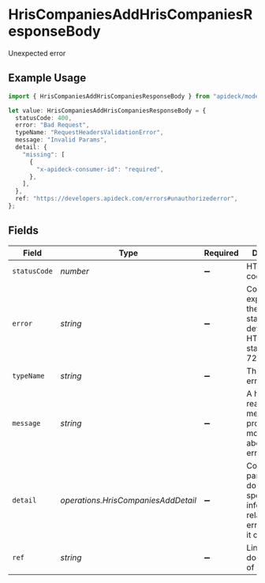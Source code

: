 # HrisCompaniesAddHrisCompaniesResponseBody

Unexpected error

## Example Usage

```typescript
import { HrisCompaniesAddHrisCompaniesResponseBody } from "apideck/models/operations";

let value: HrisCompaniesAddHrisCompaniesResponseBody = {
  statusCode: 400,
  error: "Bad Request",
  typeName: "RequestHeadersValidationError",
  message: "Invalid Params",
  detail: {
    "missing": [
      {
        "x-apideck-consumer-id": "required",
      },
    ],
  },
  ref: "https://developers.apideck.com/errors#unauthorizederror",
};
```

## Fields

| Field                                                                                       | Type                                                                                        | Required                                                                                    | Description                                                                                 | Example                                                                                     |
| ------------------------------------------------------------------------------------------- | ------------------------------------------------------------------------------------------- | ------------------------------------------------------------------------------------------- | ------------------------------------------------------------------------------------------- | ------------------------------------------------------------------------------------------- |
| `statusCode`                                                                                | *number*                                                                                    | :heavy_minus_sign:                                                                          | HTTP status code                                                                            | 400                                                                                         |
| `error`                                                                                     | *string*                                                                                    | :heavy_minus_sign:                                                                          | Contains an explanation of the status_code as defined in HTTP/1.1 standard (RFC 7231)       | Bad Request                                                                                 |
| `typeName`                                                                                  | *string*                                                                                    | :heavy_minus_sign:                                                                          | The type of error returned                                                                  | RequestHeadersValidationError                                                               |
| `message`                                                                                   | *string*                                                                                    | :heavy_minus_sign:                                                                          | A human-readable message providing more details about the error.                            | Invalid Params                                                                              |
| `detail`                                                                                    | *operations.HrisCompaniesAddDetail*                                                         | :heavy_minus_sign:                                                                          | Contains parameter or domain specific information related to the error and why it occurred. |                                                                                             |
| `ref`                                                                                       | *string*                                                                                    | :heavy_minus_sign:                                                                          | Link to documentation of error type                                                         | https://developers.apideck.com/errors#unauthorizederror                                     |